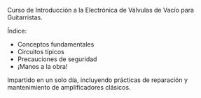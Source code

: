 Curso de Introducción a la Electrónica de Válvulas de Vacío para Guitarristas.

Índice:

  * Conceptos fundamentales
  * Circuitos típicos
  * Precauciones de seguridad
  * ¡Manos a la obra!

Impartido en un solo día, incluyendo prácticas de reparación y mantenimiento de amplificadores clásicos.
